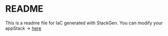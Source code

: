 # README
This is a readme file for IaC generated with StackGen.
You can modify your appStack -> [here](http://main.dev.stackgen.com/appstacks/2092be60-d2a5-4f12-98e8-d32ca56db4fd)
